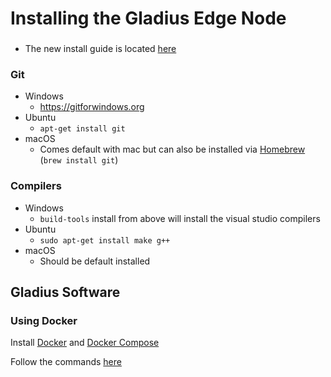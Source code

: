 # Installing the Gladius Edge Node
###

* The new install guide is located [here](https://github.com/gladiusio/gladius-node)

### Git

* Windows
  * https://gitforwindows.org
* Ubuntu
  * `apt-get install git`
* macOS
  * Comes default with mac but can also be installed via [Homebrew](https://brew.sh/) (`brew install git`)


### Compilers
* Windows
  * `build-tools` install from above will install the visual studio compilers
* Ubuntu
  * `sudo apt-get install make g++`
* macOS
  * Should be default installed

## Gladius Software

### Using Docker

Install [Docker](https://docs.docker.com/install/) and
[Docker Compose](https://docs.docker.com/compose/install/)

Follow the commands [here](https://github.com/gladiusio/gladius-node#docker)
